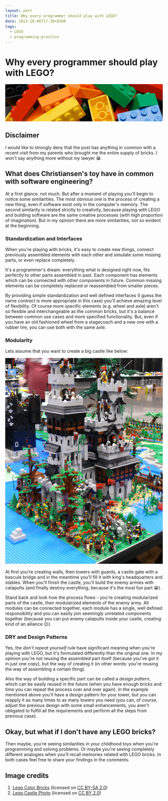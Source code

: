 ```yaml
---
layout: post
title: Why every programmer should play with LEGO?
date: 2013-10-06T17:30+0200
tags:
  - LEGO
  - programming-practice
---
```


# Why every programmer should play with LEGO?

![Colorful LEGO pieces](/assets/LegoColorBricks.jpg)

## Disclaimer

I would like to strongly deny that the post has anything in common with a recent visit from my parents who brought me the entire supply of bricks. I won't say anything more without my lawyer :grin:.

## What does Christiansen's toy have in common with software engineering?

At a first glance, not much. But after a moment of playing you'll begin to notice some similarities. The most obvious one is the process of creating a new thing, even if software exist only in the computer's memory. The second similarity is related strictly to creativity, because playing with LEGO and building software are the same creative processes (with high proportion of imagination). But in my opinion there are more similarities, not so evident at the beginning.

### Standardization and Interfaces

When you're playing with bricks, it's easy to create new things, connect previously assembled elements with each other and simulate some missing parts, or even replace completely.

It's a programmer's dream: everything what is designed right now, fits perfectly to other parts assembled in past. Each component has elements which can be connected with other components in future. Common missing elements can be completely replaced or reassembled from smaller pieces.

By providing simple standardization and well defined interfaces (I guess the name *contract* is more appropriate in this case) you'll achieve amazing level of flexibility. Of course more specific elements (e.g. wheel and axle) aren't so flexible and interchangeable as the common bricks, but it's a balance between common use cases and more specified functionality. But, even if you have an old fashioned wheel from a stagecoach and a new one with a rubber tire, you can use both with the same axle.

### Modularity

Lets assume that you want to create a big castle like below:

![Big LEGO castle](/assets/BigLegoCastle.jpg)

At first you're creating walls, then towers with guards, a castle gate with a bascule bridge and in the meantime you'll fill it with king's headquarters and stables. When you'll finish the castle, you'll build the enemy armies with catapults (and finally destroy everything, because it's the most fun part :grin:).

Stand back and look how the process flows - you're creating modularized parts of the castle, then modularized elements of the enemy army. All modules can be connected together, each module has a single, well defined responsibility and you can easily join seemingly unrelated components together (because you can put enemy catapults inside your castle, creating kind of an alliance :wink:).

### DRY and Design Patterns

Yes, the *don't repeat yourself* rule have significant meaning when you're playing with LEGO, but it's formulated differently than the original one. In my opinion you're not reusing the assembled part itself (because you've got it in just one copy), but the way of creating it (in other words: you're reusing the way of assembling a certain thing).

Also the way of building a specific part can be called a *design pattern*, which can be easily reused in the future (when you have enough bricks and time you can repeat the process over and over again). In the example mentioned above you'll have a design pattern for your tower, but you can reapply it as many times to as many towers you need (you can, of course, adjust the previous design with some small enhancements, you aren't obligated to fulfill all the requirements and perform all the steps from previous case).

## Okay, but what if I don't have any LEGO bricks?

Then maybe, you're seeing similarities in your childhood toys when you're programming and solving problems. Or maybe you're seeing completely different analogies when you'll recall memories related with LEGO bricks. In both cases feel free to share your findings in the comments.

## Image credits

1. [Lego Color Bricks](http://en.wikipedia.org/wiki/File:Lego_Color_Bricks.jpg) (licensed on [CC BY-SA 2.0](http://creativecommons.org/licenses/by-sa/2.0/deed.en))
2. [Lego Castle Photo](http://www.flickr.com/photos/billward/3393269071/) (licensed on [CC BY 2.0](http://creativecommons.org/licenses/by/2.0/deed.en))
